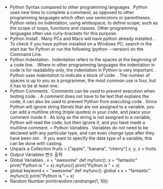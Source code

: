- Python Syntax compared to other programming languages
. Python uses new lines to complete a command, as opposed to other programming languages which often use semicolons or parentheses.
. Python relies on indentation, using whitespace, to define scope; such as the scope of loops, functions and classes. Other programming languages often use curly-brackets for this purpose.
- Python Install
. Many PCs and Macs will have python already installed.
. To check if you have python installed on a Windows PC, search in the start bar for Python or run the following (python --version) on the Command Line.
- Python Indentation
. Indentation refers to the spaces at the beginning of a code line.
. Where in other programming languages the indentation in code is for readability only, the indentation in Python is very important.
. Python uses indentation to indicate a block of code.
. The number of spaces is up to you as a programmer, the most common use is four, but it has to be at least one.
- Python Comments
. Comments can be used to prevent execution when testing code.
. A comment does not have to be text that explains the code, it can also be used to prevent Python from executing code
. Since Python will ignore string literals that are not assigned to a variable, you can add a multiline string (triple quotes) in your code, and place your comment inside it
. As long as the string is not assigned to a variable, Python will read the code, but then ignore it, and you have made a multiline comment.
= Python Variables
. Variables do not need to be declared with any particular type, and can even change type after they have been set.
. If you want to specify the data type of a variable, this can be done with casting.
- Unpack a Collection
fruits = ["apple", "banana", "cherry"]
x, y, z = fruits
- Output Variables 변수 출력
- Global Variables
. x = "awesome"
def myfunc():
  x = "fantastic"
  print("Python is " + x)
myfunc()
print("Python is " + x)
- global keyword
x = "awesome"
def myfunc():
  global x
  x = "fantastic"
myfunc()
print("Python is " + x)
- Random Number
print(random.randrange(1, 10))